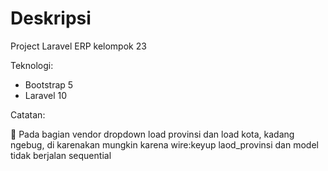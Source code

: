 # Deskripsi

Project Laravel ERP kelompok 23

Teknologi:

-   Bootstrap 5
-   Laravel 10

Catatan:

📝 Pada bagian vendor dropdown load provinsi dan load kota, kadang ngebug, di karenakan mungkin karena wire:keyup laod_provinsi dan model tidak berjalan sequential
